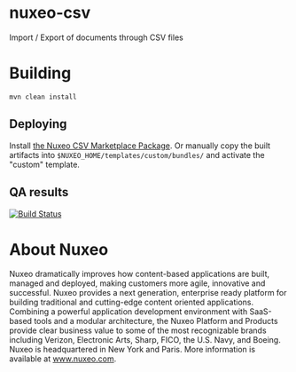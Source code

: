 nuxeo-csv
=========

Import / Export of documents through CSV files

# Building

    mvn clean install

## Deploying

Install [the Nuxeo CSV Marketplace Package](https://connect.nuxeo.com/nuxeo/site/marketplace/package/nuxeo-csv).
Or manually copy the built artifacts into `$NUXEO_HOME/templates/custom/bundles/` and activate the "custom" template.

## QA results

[![Build Status](https://qa.nuxeo.org/jenkins/buildStatus/icon?job=addons_nuxeo-csv-master)](https://qa.nuxeo.org/jenkins/job/addons_nuxeo-csv-master/)

# About Nuxeo

Nuxeo dramatically improves how content-based applications are built, managed and deployed, making customers more agile, innovative and successful. Nuxeo provides a next generation, enterprise ready platform for building traditional and cutting-edge content oriented applications. Combining a powerful application development environment with SaaS-based tools and a modular architecture, the Nuxeo Platform and Products provide clear business value to some of the most recognizable brands including Verizon, Electronic Arts, Sharp, FICO, the U.S. Navy, and Boeing. Nuxeo is headquartered in New York and Paris. More information is available at www.nuxeo.com.
